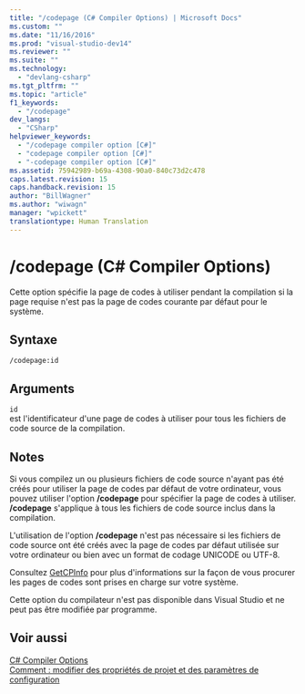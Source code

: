 ```yaml
---
title: "/codepage (C# Compiler Options) | Microsoft Docs"
ms.custom: ""
ms.date: "11/16/2016"
ms.prod: "visual-studio-dev14"
ms.reviewer: ""
ms.suite: ""
ms.technology: 
  - "devlang-csharp"
ms.tgt_pltfrm: ""
ms.topic: "article"
f1_keywords: 
  - "/codepage"
dev_langs: 
  - "CSharp"
helpviewer_keywords: 
  - "/codepage compiler option [C#]"
  - "codepage compiler option [C#]"
  - "-codepage compiler option [C#]"
ms.assetid: 75942989-b69a-4308-90a0-840c73d2c478
caps.latest.revision: 15
caps.handback.revision: 15
author: "BillWagner"
ms.author: "wiwagn"
manager: "wpickett"
translationtype: Human Translation
---
```

# /codepage (C# Compiler Options)
Cette option spécifie la page de codes à utiliser pendant la compilation si la page requise n'est pas la page de codes courante par défaut pour le système.  
  
## Syntaxe  
  
```  
/codepage:id  
```  
  
## Arguments  
 `id`  
 est l'identificateur d'une page de codes à utiliser pour tous les fichiers de code source de la compilation.  
  
## Notes  
 Si vous compilez un ou plusieurs fichiers de code source n'ayant pas été créés pour utiliser la page de codes par défaut de votre ordinateur, vous pouvez utiliser l'option **\/codepage** pour spécifier la page de codes à utiliser.  **\/codepage** s'applique à tous les fichiers de code source inclus dans la compilation.  
  
 L'utilisation de l'option **\/codepage** n'est pas nécessaire si les fichiers de code source ont été créés avec la page de codes par défaut utilisée sur votre ordinateur ou bien avec un format de codage UNICODE ou UTF\-8.  
  
 Consultez [GetCPInfo](http://go.microsoft.com/fwlink/?LinkId=148371) pour plus d'informations sur la façon de vous procurer les pages de codes sont prises en charge sur votre système.  
  
 Cette option du compilateur n'est pas disponible dans Visual Studio et ne peut pas être modifiée par programme.  
  
## Voir aussi  
 [C\# Compiler Options](../../../csharp/language-reference/compiler-options/index.md)   
 [Comment : modifier des propriétés de projet et des paramètres de configuration](http://msdn.microsoft.com/fr-fr/e7184bc5-2f2b-4b4f-aa9a-3ecfcbc48b67)